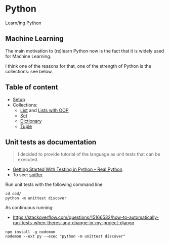 # Python

Learn/ing [Python](https://www.python.org)


## Machine Learning

The main motivation to (re)learn Python now is the fact that it is widely used for Machine Learning.
 
I think one of the reasons for that, one of the strength of Python is the collections: see below. 


## Table of content

- [Setup](./doc/setup.md)
- Collections:
  - [List](./cod/test_collection_1_list.py) and [Lists with OOP](./cod/test_collection_2_list_oop.py)
  - [Set](./cod/test_collection_3_set.py)
  - [Dictionary](./cod/test_collection_4_dict.py)
  - [Tuple](./cod/test_collection_5_tuple.py)


## Unit tests as documentation

> I decided to provide tutorial of the language as unit tests that can be executed. 

- [Getting Started With Testing in Python – Real Python](https://realpython.com/python-testing/#choosing-a-test-runner)
- To see: [sniffer](https://pypi.org/project/sniffer/0.2.3/)

Run unit tests with the following command line:

```
cd cod/
python -m unittest discover
```

As continuous running:

- https://stackoverflow.com/questions/15166532/how-to-automatically-run-tests-when-theres-any-change-in-my-project-django

```
npm install -g nodemon
nodemon --ext py --exec "python -m unittest discover"
```

